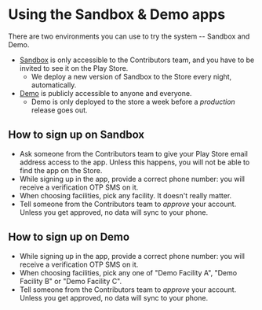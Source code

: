 # Using the Sandbox & Demo apps

There are two environments you can use to try the system -- Sandbox and Demo.

- [Sandbox](https://play.google.com/store/apps/details?id=org.simple.clinic.sandbox) is only accessible to the Contributors team, and you have to be invited to see it on the Play Store. 
  - We deploy a new version of Sandbox to the Store every night, automatically.
- [Demo](https://play.google.com/store/apps/details?id=org.simple.clinic.staging) is publicly accessible to anyone and everyone. 
  - Demo is only deployed to the store a week before a _production_ release goes out.

## How to sign up on Sandbox

* Ask someone from the Contributors team to give your Play Store email address access to the app. Unless this happens, you will not be able to find the app on the Store.
* While signing up in the app, provide a correct phone number: you will receive a verification OTP SMS on it. 
* When choosing facilities, pick any facility. It doesn't really matter.
* Tell someone from the Contributors team to _approve_ your account. Unless you get approved, no data will sync to your phone.

## How to sign up on Demo

* While signing up in the app, provide a correct phone number: you will receive a verification OTP SMS on it. 
* When choosing facilities, pick any one of "Demo Facility A", "Demo Facility B" or "Demo Facility C". 
* Tell someone from the Contributors team to _approve_ your account. Unless you get approved, no data will sync to your phone.
